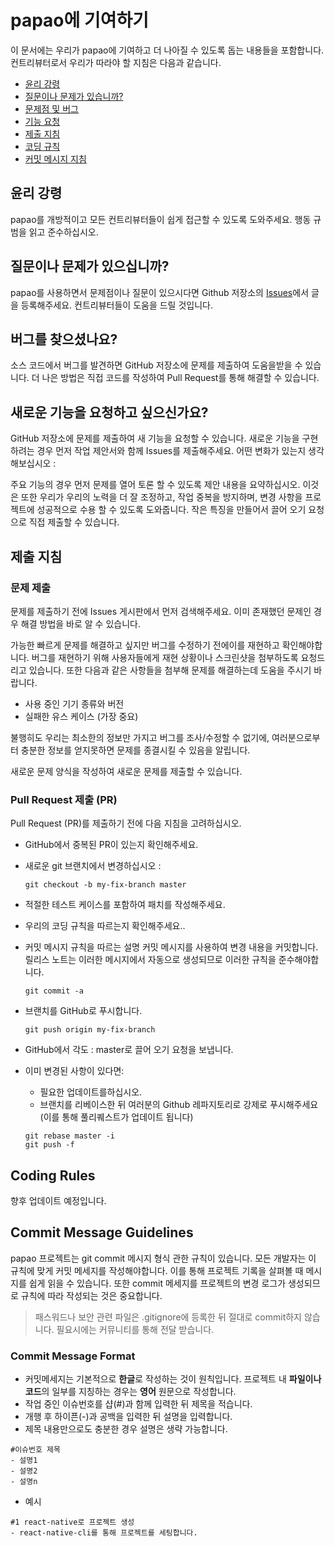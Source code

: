 # papao에 기여하기

이 문서에는 우리가 papao에 기여하고 더 나아질 수 있도록 돕는 내용들을 포함합니다. 컨트리뷰터로서 우리가 따라야 할 지침은 다음과 같습니다.

 - [윤리 강령](#coc)
 - [질문이나 문제가 있습니까?](#question)
 - [문제점 및 버그](#issue)
 - [기능 요청](#feature)
 - [제출 지침](#submit)
 - [코딩 규칙](#rules)
 - [커밋 메시지 지침](#commit)

## <a name="coc"></a> 윤리 강령

papao를 개방적이고 모든 컨트리뷰터들이 쉽게 접근할 수 있도록 도와주세요. 행동 규범을 읽고 준수하십시오.

## <a name="question"></a> 질문이나 문제가 있으십니까?

papao를 사용하면서 문제점이나 질문이 있으시다면 Github 저장소의 [Issues](https://github.com/papaolabs/papao/issues)에서 글을 등록해주세요. 컨트리뷰터들이 도움을 드릴 것입니다.

## <a name="issue"></a> 버그를 찾으셨나요?

소스 코드에서 버그를 발견하면 GitHub 저장소에 문제를 제출하여 도움을받을 수 있습니다. 더 나은 방법은 직접 코드를 작성하여 Pull Request를 통해 해결할 수 있습니다.

## <a name="feature"></a> 새로운 기능을 요청하고 싶으신가요?

GitHub 저장소에 문제를 제출하여 새 기능을 요청할 수 있습니다. 새로운 기능을 구현하려는 경우 먼저 작업 제안서와 함께 Issues를 제출해주세요. 어떤 변화가 있는지 생각해보십시오 :

주요 기능의 경우 먼저 문제를 열어 토론 할 수 있도록 제안 내용을 요약하십시오. 이것은 또한 우리가 우리의 노력을 더 잘 조정하고, 작업 중복을 방지하며, 변경 사항을 프로젝트에 성공적으로 수용 할 수 있도록 도와줍니다.
작은 특징을 만들어서 끌어 오기 요청으로 직접 제출할 수 있습니다.

## <a name="submit"></a> 제출 지침

### <a name="submit-issue"></a>문제 제출

문제를 제출하기 전에 Issues 게시판에서 먼저 검색해주세요. 이미 존재했던 문제인 경우 해결 방법을 바로 알 수 있습니다.

가능한 빠르게 문제를 해결하고 싶지만 버그를 수정하기 전에이를 재현하고 확인해야합니다. 버그를 재현하기 위해 사용자들에게 재현 상황이나 스크린샷을 첨부하도록 요청드리고 있습니다. 또한 다음과 같은 사항들을 첨부해 문제를 해결하는데 도움을 주시기 바랍니다.

- 사용 중인 기기 종류와 버전
- 실패한 유스 케이스 (가장 중요)

불행히도 우리는 최소한의 정보만 가지고 버그를 조사/수정할 수 없기에, 여러분으로부터 충분한 정보를 얻지못하면 문제를 종결시킬 수 있음을 알립니다.

새로운 문제 양식을 작성하여 새로운 문제를 제출할 수 있습니다.

### <a name="submit-pr"></a> Pull Request 제출 (PR)

Pull Request (PR)를 제출하기 전에 다음 지침을 고려하십시오.

- GitHub에서 중복된 PR이 있는지 확인해주세요.
- 새로운 git 브랜치에서 변경하십시오 :

     ```shell
     git checkout -b my-fix-branch master
     ```

- 적절한 테스트 케이스를 포함하여 패치를 작성해주세요.
- 우리의 코딩 규칙을 따르는지 확인해주세요..
- 커밋 메시지 규칙을 따르는 설명 커밋 메시지를 사용하여 변경 내용을 커밋합니다. 릴리스 노트는 이러한 메시지에서 자동으로 생성되므로 이러한 규칙을 준수해야합니다.

     ```shell
     git commit -a
     ```

- 브랜치를 GitHub로 푸시합니다.

     ```shell
     git push origin my-fix-branch
     ```

- GitHub에서 각도 : master로 끌어 오기 요청을 보냅니다.
- 이미 변경된 사항이 있다면:
	- 필요한 업데이트를하십시오.
	- 브랜치를 리베이스한 뒤 여러분의 Github 레파지토리로 강제로 푸시해주세요(이를 통해 풀리퀘스트가 업데이트 됩니다)

     ```shell
     git rebase master -i
     git push -f
     ```

## <a name="rules"></a> Coding Rules
향후 업데이트 예정입니다.

## <a name="commit"></a> Commit Message Guidelines

papao 프로젝트는 git commit 메시지 형식 관한 규칙이 있습니다. 모든 개발자는 이 규칙에 맞게 커밋 메세지를 작성해야합니다. 이를 통해 프로젝트 기록을 살펴볼 때 메시지를 쉽게 읽을 수 있습니다. 또한 commit 메세지를 프로젝트의 변경 로그가 생성되므로 규칙에 따라 작성되는 것은 중요합니다.
> 패스워드나 보안 관련 파일은 .gitignore에 등록한 뒤 절대로 commit하지 않습니다. 필요시에는 커뮤니티를 통해 전달 받습니다.

### Commit Message Format

- 커밋메세지는 기본적으로 **한글**로 작성하는 것이 원칙입니다. 프로젝트 내 **파일이나 코드**의 일부를 지칭하는 경우는 **영어** 원문으로 작성합니다.
- 작업 중인 이슈번호를 샵(#)과 함께 입력한 뒤 제목을 적습니다.
- 개행 후 하이픈(-)과 공백을 입력한 뒤 설명을 입력합니다.
 - 제목 내용만으로도 충분한 경우 설명은 생략 가능합니다.

 ```
 #이슈번호 제목
 - 설명1
 - 설명2
 - 설명n
 ```

- 예시
 ```
 #1 react-native로 프로젝트 생성
 - react-native-cli를 통해 프로젝트를 세팅합니다.
 ```